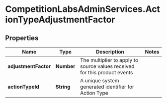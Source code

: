 # CompetitionLabsAdminServices.ActionTypeAdjustmentFactor

## Properties

Name | Type | Description | Notes
------------ | ------------- | ------------- | -------------
**adjustmentFactor** | **Number** | The multiplier to apply to source values received for this product events | 
**actionTypeId** | **String** | A unique system generated identifier for Action Type | 


